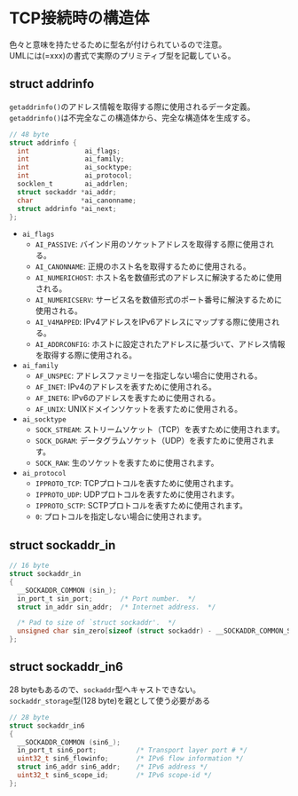 # TCP接続時の構造体

色々と意味を持たせるために型名が付けられているので注意。  
UMLには(=xxx)の書式で実際のプリミティブ型を記載している。

## struct addrinfo

`getaddrinfo()`のアドレス情報を取得する際に使用されるデータ定義。  
`getaddrinfo()`は不完全なこの構造体から、完全な構造体を生成する。

```c
// 48 byte
struct addrinfo {
  int              ai_flags;
  int              ai_family;
  int              ai_socktype;
  int              ai_protocol;
  socklen_t        ai_addrlen;
  struct sockaddr *ai_addr;
  char            *ai_canonname;
  struct addrinfo *ai_next;
};
```

- `ai_flags`
  - `AI_PASSIVE`: バインド用のソケットアドレスを取得する際に使用される。
  - `AI_CANONNAME`: 正規のホスト名を取得するために使用される。
  - `AI_NUMERICHOST`: ホスト名を数値形式のアドレスに解決するために使用される。
  - `AI_NUMERICSERV`: サービス名を数値形式のポート番号に解決するために使用される。
  - `AI_V4MAPPED`: IPv4アドレスをIPv6アドレスにマップする際に使用される。
  - `AI_ADDRCONFIG`: ホストに設定されたアドレスに基づいて、アドレス情報を取得する際に使用される。
- `ai_family`
  - `AF_UNSPEC`: アドレスファミリーを指定しない場合に使用される。
  - `AF_INET`: IPv4のアドレスを表すために使用される。
  - `AF_INET6`: IPv6のアドレスを表すために使用される。
  - `AF_UNIX`: UNIXドメインソケットを表すために使用される。
- `ai_socktype`
  - `SOCK_STREAM`: ストリームソケット（TCP）を表すために使用されます。
  - `SOCK_DGRAM`: データグラムソケット（UDP）を表すために使用されます。
  - `SOCK_RAW`: 生のソケットを表すために使用されます。
- `ai_protocol`
  - `IPPROTO_TCP`: TCPプロトコルを表すために使用されます。
  - `IPPROTO_UDP`: UDPプロトコルを表すために使用されます。
  - `IPPROTO_SCTP`: SCTPプロトコルを表すために使用されます。
  - `0`: プロトコルを指定しない場合に使用されます。

## struct sockaddr_in

```c
// 16 byte
struct sockaddr_in
{
  __SOCKADDR_COMMON (sin_);
  in_port_t sin_port;       /* Port number.  */
  struct in_addr sin_addr;  /* Internet address.  */

  /* Pad to size of `struct sockaddr'.  */
  unsigned char sin_zero[sizeof (struct sockaddr) - __SOCKADDR_COMMON_SIZE - sizeof (in_port_t) - sizeof (struct in_addr)];
};
```

## struct sockaddr_in6

28 byteもあるので、`sockaddr`型へキャストできない。  
`sockaddr_storage`型(128 byte)を親として使う必要がある

```c
// 28 byte
struct sockaddr_in6
{
  __SOCKADDR_COMMON (sin6_);
  in_port_t sin6_port;          /* Transport layer port # */
  uint32_t sin6_flowinfo;       /* IPv6 flow information */
  struct in6_addr sin6_addr;    /* IPv6 address */
  uint32_t sin6_scope_id;       /* IPv6 scope-id */
};
```
